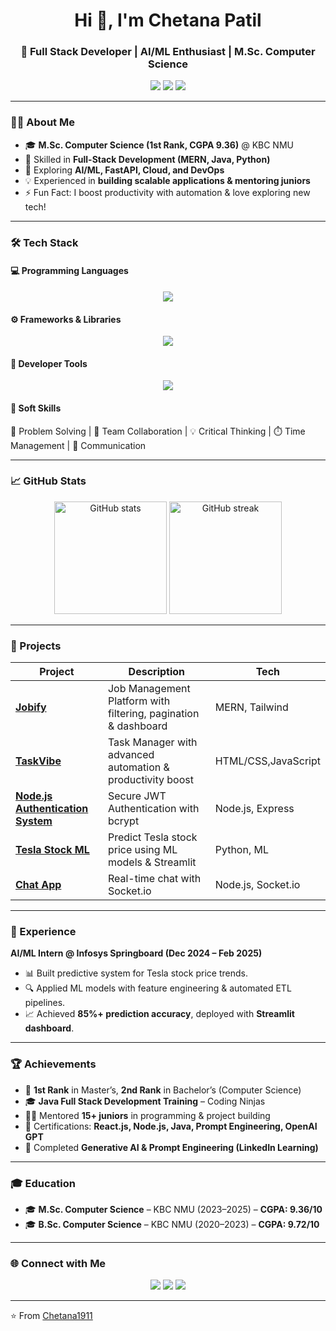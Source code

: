 <!-- Header -->
<h1 align="center">Hi 👋, I'm Chetana Patil</h1>
<h3 align="center">🚀 Full Stack Developer | AI/ML Enthusiast | M.Sc. Computer Science</h3>

<p align="center">
  <a href="mailto:chetana19112002@gmail.com"><img src="https://img.shields.io/badge/Email-D14836?style=flat&logo=gmail&logoColor=white" /></a>
  <a href="https://www.linkedin.com/in/chetana-patil-1a9a8224a/"><img src="https://img.shields.io/badge/LinkedIn-0077B5?style=flat&logo=linkedin&logoColor=white" /></a>
  <a href="https://github.com/Chetana1911"><img src="https://img.shields.io/badge/GitHub-100000?style=flat&logo=github&logoColor=white" /></a>
</p>

---

### 👩‍💻 About Me
- 🎓 **M.Sc. Computer Science (1st Rank, CGPA 9.36)** @ KBC NMU  
- 💼 Skilled in **Full-Stack Development (MERN, Java, Python)**  
- 🌱 Exploring **AI/ML, FastAPI, Cloud, and DevOps**  
- 💡 Experienced in **building scalable applications & mentoring juniors**  
- ⚡ Fun Fact: I boost productivity with automation & love exploring new tech!  

---

### 🛠️ Tech Stack

#### 💻 Programming Languages
<p align="center">
  <img src="https://skillicons.dev/icons?i=java,python,cpp,js,ts,html,css" />
</p>

#### ⚙️ Frameworks & Libraries
<p align="center">
  <img src="https://skillicons.dev/icons?i=react,nextjs,nodejs,express,fastapi,tailwind,mongodb,mysql" />
</p>

#### 🔧 Developer Tools
<p align="center">
  <img src="https://skillicons.dev/icons?i=git,github,postman,docker,aws,vscode,vercel,figma" />
</p>

#### 🌟 Soft Skills
🧠 Problem Solving | 🤝 Team Collaboration | 💡 Critical Thinking | ⏱️ Time Management | 🎤 Communication  

---

### 📈 GitHub Stats
<p align="center">
  <img src="https://github-readme-stats.vercel.app/api?username=Chetana1911&show_icons=true&theme=radical" alt="GitHub stats" height="180"/>
  <img src="https://github-readme-streak-stats.herokuapp.com/?user=Chetana1911&theme=radical" alt="GitHub streak" height="180"/>
</p>

---

### 🚀 Projects

| Project | Description | Tech |
|---------|-------------|------|
| [**Jobify**](https://github.com/Chetana1911/JobTracker) | Job Management Platform with filtering, pagination & dashboard | MERN, Tailwind |
| [**TaskVibe**](https://github.com/Chetana1911/TaskVibe) | Task Manager with advanced automation & productivity boost | HTML/CSS,JavaScript |
| [**Node.js Authentication System**](https://github.com/Chetana1911/Nodejs_Authentication_System) | Secure JWT Authentication with bcrypt | Node.js, Express |
| [**Tesla Stock ML**](https://github.com/Chetana1911/Tesla-Stock-ML) | Predict Tesla stock price using ML models & Streamlit | Python, ML |
| [**Chat App**](https://github.com/Chetana1911/Chat-App) | Real-time chat with Socket.io | Node.js, Socket.io |

---

### 💼 Experience
**AI/ML Intern @ Infosys Springboard (Dec 2024 – Feb 2025)**  
- 📊 Built predictive system for Tesla stock price trends.  
- 🔍 Applied ML models with feature engineering & automated ETL pipelines.  
- 📈 Achieved **85%+ prediction accuracy**, deployed with **Streamlit dashboard**.  

---

### 🏆 Achievements
- 🥇 **1st Rank** in Master’s, **2nd Rank** in Bachelor’s (Computer Science)  
- 🎓 **Java Full Stack Development Training** – Coding Ninjas  
- 🧑‍🏫 Mentored **15+ juniors** in programming & project building  
- 📜 Certifications: **React.js, Node.js, Java, Prompt Engineering, OpenAI GPT**  
- 🌟 Completed **Generative AI & Prompt Engineering (LinkedIn Learning)**  

---

### 🎓 Education
- 🎓 **M.Sc. Computer Science** – KBC NMU (2023–2025) – **CGPA: 9.36/10**  
- 🎓 **B.Sc. Computer Science** – KBC NMU (2020–2023) – **CGPA: 9.72/10**  


---

### 🌐 Connect with Me
<p align="center">
  <a href="mailto:chetana19112002@gmail.com"><img src="https://skillicons.dev/icons?i=gmail" /></a>
  <a href="https://www.linkedin.com/in/chetana-patil-1a9a8224a/"><img src="https://skillicons.dev/icons?i=linkedin" /></a>
  <a href="https://github.com/Chetana1911"><img src="https://skillicons.dev/icons?i=github" /></a>
</p>

---

⭐️ From [Chetana1911](https://github.com/Chetana1911)

